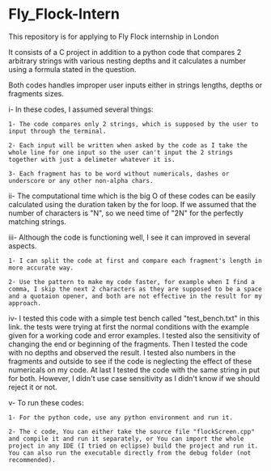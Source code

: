 # Fly_Flock-Intern

This repository is for applying to Fly Flock internship in London

It consists of a C project in addition to a python code that compares 2 arbitrary strings with various nesting depths and it calculates a number using a formula stated in the question.

Both codes handles improper user inputs either in strings lengths, depths or fragments sizes.

i- In these codes, I assumed several things:

	1- The code compares only 2 strings, which is supposed by the user to input through the terminal.

	2- Each input will be written when asked by the code as I take the whole line for one input so the user can't input the 2 strings together with just a delimeter whatever it is.

	3- Each fragment has to be word without numericals, dashes or underscore or any other non-alpha chars.

ii- The computational time which is the big O of these codes can be easily calculated using the duration taken by the for loop. If we assumed that the number of characters is "N", so we need time of "2N" for the perfectly matching strings.

iii- Although the code is functioning well, I see it can improved in several aspects.

	1- I can split the code at first and compare each fragment's length in more accurate way.

	2- Use the pattern to make my code faster, for example when I find a comma, I skip the next 2 characters as they are supposed to be a space and a quotaion opener, and both are not effective in the result for my approach.


iv- I tested this code with a simple test bench called "test_bench.txt" in this link. the tests were trying at first the normal conditions with the example given for a working code and error examples. I tested also the sensitivity of changing the end or beginning of the fragments. Then I tested the code with no depths and observed the result. I tested also numbers in the fragments and outside to see if the code is neglecting the effect of these numericals on my code. At last I tested the code with the same string in put for both. However, I didn't use case sensitivity as I didn't know if we should reject it or not.

v- To run these codes:

	1- For the python code, use any python environment and run it.	

	2- The c code, You can either take the source file "flockScreen.cpp" and compile it and run it separately, or You can import the whole project in any IDE (I tried on eclipse) build the project and run it. You can also run the executable directly from the debug folder (not recommended).
